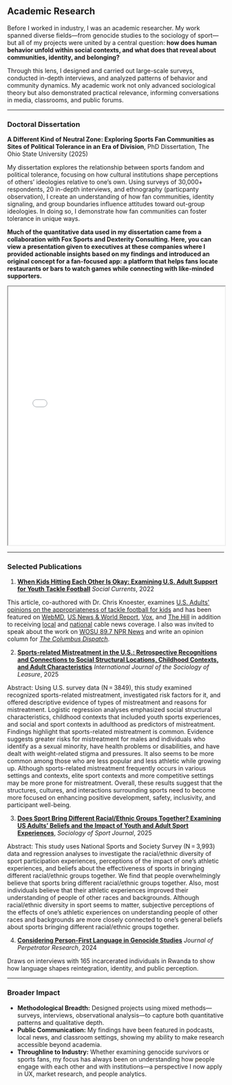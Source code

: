 ## Academic Research

Before I worked in industry, I was an academic researcher. My work spanned diverse fields—from genocide studies to the sociology of sport—but all of my projects were united by a central question: **how does human behavior unfold within social contexts, and what does that reveal about communities, identity, and belonging?**  

Through this lens, I designed and carried out large-scale surveys, conducted in-depth interviews, and analyzed patterns of behavior and community dynamics. My academic work not only advanced sociological theory but also demonstrated practical relevance, informing conversations in media, classrooms, and public forums.

---

### Doctoral Dissertation

**A Different Kind of Neutral Zone: Exploring Sports Fan Communities as Sites of Political Tolerance in an Era of Division**, PhD Dissertation, The Ohio State University (2025)  

My dissertation explores the relationship between sports fandom and political tolerance, focusing on how cultural institutions shape perceptions of others’ ideologies relative to one’s own. Using surveys of 30,000+ respondents, 20 in-depth interviews, and ethnography (particpanty observation), I create an understanding of how fan communities, identity signaling, and group boundaries influence attitudes toward out-group ideologies. In doing so, I demonstrate how fan communities can foster tolerance in unique ways.

**Much of the quantitative data used in my dissertation came from a collaboration with Fox Sports and Dexterity Consulting. Here, you can view a presentation given to executives at these companies where I provided actionable insights based on my findings and introduced an original concept for a fan-focused app: a platform that helps fans locate restaurants or bars to watch games while connecting with like-minded supporters.**

<iframe src="A Different Kind of Neutral Zone.pdf" width="100%" height="600px">
    This browser does not support PDFs. Please 
    <a href="A Different Kind of Neutral Zone.pdf">download the PDF</a> to view it.
</iframe>

---

### Selected Publications

1. **[When Kids Hitting Each Other Is Okay: Examining U.S. Adult Support for Youth Tackle Football](https://journals.sagepub.com/doi/abs/10.1177/23294965221074017)** *Social Currents*, 2022
   
This article, co-authored with Dr. Chris Knoester, examines [U.S. Adults' opinions on the appropriateness of tackle football for kids](https://news.osu.edu/americans-love-football-but-differ-on-whether-kids-should-play/) and has been featured on [WebMD](https://www.webmd.com/brain/news/20220404/half-of-americans-now-think-playing-football-inappropriate-for-kids-survey), [US News & World Report](https://www.usnews.com/news/health-news/articles/2022-04-04/half-of-americans-now-think-playing-football-inappropriate-for-kids-survey), [Vox](https://www.vox.com/23537672/damar-hamlin-injury-nfl-football-tv-ratings), and [The Hill](https://thehill.com/policy/healthcare/3803182-damar-hamlin-injury-revives-safety-debate-over-a-sport-built-on-butting-heads/) in addition to receiving [local](https://www.nbc4i.com/news/local-news/ohio-state-study-50-of-americans-say-tackle-football-is-inappropriate-for-kids/) and [national](https://www.newsnationnow.com/us-news/sports/study-50-of-americans-say-tackle-football-inappropriate-for-kids/) cable news coverage. I also was invited to speak about the work on [WOSU 89.7 NPR News](https://news.wosu.org/show/all-sides-with-ann-fisher/2023-01-04/football-fans-question-safety-of-sport-following-damar-hamilns-collapse) and write an opinion column for [<em>The Columbus Dispatch</em>](https://www.dispatch.com/story/opinion/columns/2023/01/06/what-impact-will-damar-hamlin-injuries-have-on-youth-football-cinncinnati-bengals-buffalo-bills/69781520007/). 

2. **[Sports-related Mistreatment in the U.S.: Retrospective Recognitions and Connections to Social Structural Locations, Childhood Contexts, and Adult Characteristics](https://link.springer.com/article/10.1007/s41978-025-00176-6)** *International Journal of the Sociology of Leasure*, 2025
   
Abstract: Using U.S. survey data (N = 3849), this study examined recognized sports-related mistreatment, investigated risk factors for it, and offered descriptive evidence of types of mistreatment and reasons for mistreatment. Logistic regression analyses emphasized social structural characteristics, childhood contexts that included youth sports experiences, and social and sport contexts in adulthood as predictors of mistreatment. Findings highlight that sports-related mistreatment is common. Evidence suggests greater risks for mistreatment for males and individuals who identify as a sexual minority, have health problems or disabilities, and have dealt with weight-related stigma and pressures. It also seems to be more common among those who are less popular and less athletic while growing up. Although sports-related mistreatment frequently occurs in various settings and contexts, elite sport contexts and more competitive settings may be more prone for mistreatment. Overall, these results suggest that the structures, cultures, and interactions surrounding sports need to become more focused on enhancing positive development, safety, inclusivity, and participant well-being.

3. **[Does Sport Bring Different Racial/Ethnic Groups Together? Examining US Adults’ Beliefs and the Impact of Youth and Adult Sport Experiences](https://journals.humankinetics.com/view/journals/ssj/aop/article-10.1123-ssj.2023-0143/article-10.1123-ssj.2023-0143.xml)**, *Sociology of Sport Journal*, 2025 

Abstract: This study uses National Sports and Society Survey (N = 3,993) data and regression analyses to investigate the racial/ethnic diversity of sport participation experiences, perceptions of the impact of one’s athletic experiences, and beliefs about the effectiveness of sports in bringing different racial/ethnic groups together. We find that people overwhelmingly believe that sports bring different racial/ethnic groups together. Also, most individuals believe that their athletic experiences improved their understanding of people of other races and backgrounds. Although racial/ethnic diversity in sport seems to matter, subjective perceptions of the effects of one’s athletic experiences on understanding people of other races and backgrounds are more closely connected to one’s general beliefs about sports bringing different racial/ethnic groups together.

4. **[Considering Person-First Language in Genocide Studies](https://jpr.winchesteruniversitypress.org/articles/10.21039/jpr.6.2.122?_rsc=mmj6v)** *Journal of Perpetrator Research*, 2024  

Draws on interviews with 165 incarcerated individuals in Rwanda to show how language shapes reintegration, identity, and public perception. 

---

### Broader Impact

- **Methodological Breadth:** Designed projects using mixed methods—surveys, interviews, observational analysis—to capture both quantitative patterns and qualitative depth.  
- **Public Communication:** My findings have been featured in podcasts, local news, and classroom settings, showing my ability to make research accessible beyond academia.  
- **Throughline to Industry:** Whether examining genocide survivors or sports fans, my focus has always been on understanding how people engage with each other and with institutions—a perspective I now apply in UX, market research, and people analytics.  






